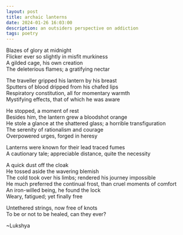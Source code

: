 ```yaml
---
layout: post
title: archaic lanterns
date: 2024-01-26 16:03:00
description: an outsiders perspective on addiction
tags: poetry
---
```


Blazes of glory at midnight  
Flicker ever so slightly in misfit murkiness  
A gilded cage, his own creation  
The deleterious flames; a gratifying nectar

The traveller gripped his lantern by his breast  
Sputters of blood dripped from his chafed lips  
Respiratory constitution, all for momentary warmth  
Mystifying effects, that of which he was aware

He stopped, a moment of rest  
Besides him, the lantern grew a bloodshot orange  
He stole a glance at the shattered glass; a horrible transfiguration  
The serenity of rationalism and courage  
Overpowered urges, forged in heresy

Lanterns were known for their lead traced fumes  
A cautionary tale; appreciable distance, quite the necessity

A quick dust off the cloak  
He tossed aside the wavering blemish  
The cold took over his limbs; rendered his journey impossible  
He much preferred the continual frost, than cruel moments of comfort  
An iron-willed being, he found the lock  
Weary, fatigued; yet finally free

Untethered strings, now free of knots  
To be or not to be healed, can they ever?

~Lukshya
